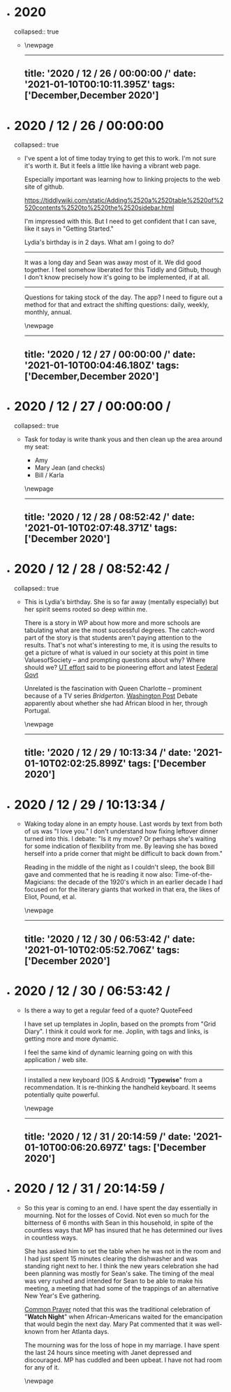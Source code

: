 - # 2020
  collapsed:: true
	- \newpage
	  
	  ---
	  title: '2020 / 12 / 26 / 00:00:00 /'
	  date: '2021-01-10T00:10:11.395Z'
	  tags: ['December,December 2020']
	  ---
	  
	  <!-- Exported from TiddlyWiki at 19:18, 22nd October 2022 -->
- # 2020 / 12 / 26 / 00:00:00
  collapsed:: true
	- I've spent a lot of time today trying to get this to work. I'm not sure it's worth it. But it feels a little like having a vibrant web page.
	  
	  Especially important was learning how to linking projects to the web site of github.
	  
	  <https://tiddlywiki.com/static/Adding%2520a%2520table%2520of%2520contents%2520to%2520the%2520sidebar.html>
	  
	  I'm impressed with this. But I need to get confident that I can save, like it says in "Getting Started."
	  
	  Lydia's birthday is in 2 days. What am I going to do?
	  
	  ---
	  
	  It was a long day and Sean was away most of it. We did good together. I feel somehow liberated for this Tiddly and Github, though I don't know precisely how it's going to be implemented, if at all.
	  
	  ---
	  
	  Questions for taking stock of the day. The app? I need to figure out a method for that and extract the shifting questions: daily, weekly, monthly, annual.
	  
	  \newpage
	  
	  ---
	  title: '2020 / 12 / 27 / 00:00:00 /'
	  date: '2021-01-10T00:04:46.180Z'
	  tags: ['December,December 2020']
	  ---
	  
	  <!-- Exported from TiddlyWiki at 19:18, 22nd October 2022 -->
- # 2020 / 12 / 27 / 00:00:00 /
  collapsed:: true
	- Task for today is write thank yous and then clean up the area around my seat:
	  
	  * Amy
	  * Mary Jean (and checks)
	  * Bill / Karla
	  
	  \newpage
	  
	  ---
	  title: '2020 / 12 / 28 / 08:52:42 /'
	  date: '2021-01-10T02:07:48.371Z'
	  tags: ['December 2020']
	  ---
	  
	  <!-- Exported from TiddlyWiki at 19:18, 22nd October 2022 -->
- # 2020 / 12 / 28 / 08:52:42 /
  collapsed:: true
	- This is Lydia's birthday. She is so far away (mentally especially) but her spirit seems rooted so deep within me.
	  
	  There is a story in WP about how more and more schools are tabulating what are the most successful degrees. The catch-word part of the story is that students aren't paying attention to the results. That's not what's interesting to me, it is using the results to get a picture of what is valued in our society at this point in time ValuesofSociety – and prompting questions about why? Where should we? [UT effort](https://seekut.utsystem.edu/UndergradNat) said to be pioneering effort and latest  [Federal Govt](http://cew.georgetown.edu/wp-content/uploads/CEW-Buyer-Beware.pdf)
	  
	  Unrelated is the fascination with Queen Charlotte – prominent because of a TV series *Bridgerton*. [Washington Post](https://www.washingtonpost.com/history/2020/12/27/bridgerton-queen-charlotte-black-royals/) Debate apparently about whether she had African blood in her, through Portugal.
	  
	  \newpage
	  
	  ---
	  title: '2020 / 12 / 29 / 10:13:34 /'
	  date: '2021-01-10T02:02:25.899Z'
	  tags: ['December 2020']
	  ---
	  
	  <!-- Exported from TiddlyWiki at 19:18, 22nd October 2022 -->
- # 2020 / 12 / 29 / 10:13:34 /
	- Waking today alone in an empty house. Last words by text from both of us was "I love you." I don't understand how fixing leftover dinner turned into this. I debate: "Is it my move? Or perhaps she's waiting for some indication of flexibility from me. By leaving she has boxed herself into a pride corner that might be difficult to back down from."
	  
	  Reading in the middle of the night as I couldn't sleep, the book Bill gave and commented that he is reading it now also: Time-of-the-Magicians: the decade of the 1920's which in an earlier decade I had focused on for the literary giants that worked in that era, the likes of Eliot, Pound, et al.
	  
	  \newpage
	  
	  ---
	  title: '2020 / 12 / 30 / 06:53:42 /'
	  date: '2021-01-10T02:05:52.706Z'
	  tags: ['December 2020']
	  ---
	  
	  <!-- Exported from TiddlyWiki at 19:18, 22nd October 2022 -->
- # 2020 / 12 / 30 / 06:53:42 /
	- Is there a way to get a regular feed of a quote? QuoteFeed
	  
	  I have set up templates in Joplin, based on the prompts from "Grid Diary". I think it could work for me. Joplin, with tags and links, is getting more and more dynamic.
	  
	  I feel the same kind of dynamic learning going on with this application / web site.
	  
	  ---
	  
	  I installed a new keyboard (IOS & Android) "**Typewise**" from a recommendation. It is re-thinking the handheld keyboard. It seems potentially quite powerful.
	  
	  \newpage
	  
	  ---
	  title: '2020 / 12 / 31 / 20:14:59 /'
	  date: '2021-01-10T00:06:20.697Z'
	  tags: ['December 2020']
	  ---
	  
	  <!-- Exported from TiddlyWiki at 19:18, 22nd October 2022 -->
- # 2020 / 12 / 31 / 20:14:59 /
	- So this year is coming to an end. I have spent the day essentially in mourning. Not for the losses of Covid. Not even so much for the bitterness of 6 months with Sean in this household, in spite of the countless ways that MP has insured that he has determined our lives in countless ways.
	  
	  She has asked him to set the table when he was not in the room and I had just spent 15 minutes clearing the dishwasher and was standing right next to her. I think the new years celebration she had been planning was mostly for Sean's sake. The timing of the meal was very rushed and intended for Sean to be able to make his meeting, a meeting that had some of the trappings of an alternative New Year's Eve gathering.
	  
	  <u>Common Prayer</u> noted that this was the traditional celebration of "**Watch Night**" when African-Americans waited for the emancipation that would begin the next day. Mary Pat commented that it was well-known from her Atlanta days.
	  
	  The mourning was for the loss of hope in my marriage. I have spent the last 24 hours since meeting with Janet depressed and discouraged. MP has cuddled and been upbeat. I have not had room for any of it.
	  
	  \newpage